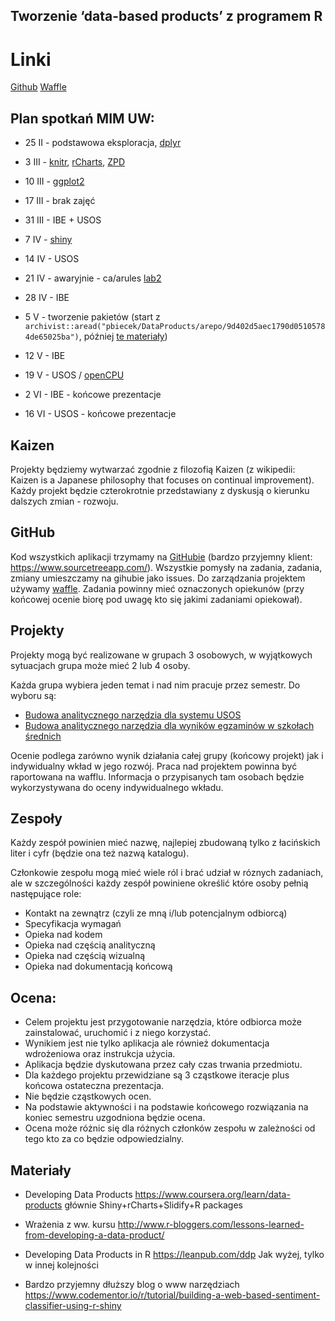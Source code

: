 Tworzenie ‘data-based products’ z programem R
---------------------------------------------

# Linki

[Github](https://pbiecek.gitbooks.io/przewodnik/content/Programowanie/jak_korzystac_z_serwisu_github_i_waffle.html)
[Waffle](https://pbiecek.gitbooks.io/przewodnik/content/Programowanie/jak_korzystac_z_serwisu_waffle.html)



Plan spotka&#324; MIM UW:
-------------------------

* 25 II - podstawowa eksploracja, [dplyr](https://rawgithub.com/pbiecek/DataProducts/master/MIMUW_2016/materialy/dplyr/dplyr.html)
* 3 III - [knitr](https://pbiecek.gitbooks.io/przewodnik/content/Programowanie/jak_tworzyc_raporty.html), [rCharts](https://pbiecek.gitbooks.io/przewodnik/content/Wizualizacja/jak_tworzyc_interaktywne_wykresy.html), [ZPD](https://rawgit.com/pbiecek/DataProducts/master/MIMUW_2016/WynikiEgzaminacyjne/wczytaj.html)
* 10 III - [ggplot2](https://pbiecek.gitbooks.io/przewodnik/content/Wizualizacja/jak_tworzyc_wykresy_ggplot2.html)

* 17 III - brak zajęć
* 31 III - IBE + USOS

* 7 IV - [shiny](https://pbiecek.gitbooks.io/przewodnik/content/Programowanie/jak_tworzyc_aplikajce.html)

* 14 IV - USOS
* 21 IV - awaryjnie - ca/arules [lab2](https://github.com/pbiecek/StatystykaII/blob/master/MIMUW_2016/materialy/lab6.Rmd)

* 28 IV - IBE

* 5 V - tworzenie pakietów (start z `archivist::aread("pbiecek/DataProducts/arepo/9d402d5aec1790d05105784de65025ba")`, później [te materiały](https://pbiecek.gitbooks.io/przewodnik/content/Programowanie/pakiety/po_co.html))
* 12 V - IBE

* 19 V - USOS / [openCPU](https://pbiecek.gitbooks.io/przewodnik/content/Programowanie/pazury/REST.html)

* 2 VI - IBE - końcowe prezentacje
* 16 VI - USOS - końcowe prezentacje


Kaizen
------

Projekty będziemy wytwarzać zgodnie z filozofią Kaizen (z wikipedii: Kaizen is a Japanese philosophy that focuses on continual improvement).
Każdy projekt będzie czterokrotnie przedstawiany z dyskusją o kierunku dalszych zmian - rozwoju. 


GitHub
------

Kod wszystkich aplikacji trzymamy na [GitHubie](https://github.com/pbiecek/DataProducts/tree/master/MIMUW_2016) (bardzo przyjemny klient: https://www.sourcetreeapp.com/).
Wszystkie pomysły na zadania, zadania, zmiany umieszczamy na gihubie jako issues. 
Do zarządzania projektem używamy [waffle](https://waffle.io/pbiecek/DataProducts).
Zadania powinny mieć oznaczonych opiekunów (przy końcowej ocenie biorę pod uwagę kto się jakimi zadaniami opiekował).


Projekty
--------

Projekty mogą być realizowane w grupach 3 osobowych, w wyjątkowych sytuacjach grupa może mieć 2 lub 4 osoby. 

Każda grupa wybiera jeden temat i nad nim pracuje przez semestr.
Do wyboru są:

* [Budowa analitycznego narzędzia dla systemu USOS](https://github.com/pbiecek/DataProducts/tree/master/MIMUW_2016/USOS)
* [Budowa analitycznego narzędzia dla wyników egzaminów w szkołach średnich](https://github.com/pbiecek/DataProducts/tree/master/MIMUW_2016/WynikiEgzaminacyjne)

Ocenie podlega zarówno wynik działania całej grupy (końcowy projekt) jak i indywidualny wkład w jego rozwój. 
Praca nad projektem powinna być raportowana na wafflu. 
Informacja o przypisanych tam osobach będzie wykorzystywana do oceny indywidualnego wkładu.


Zespoły
-------

Każdy zespół powinien mieć nazwę, najlepiej zbudowaną tylko z łacińskich liter i cyfr (będzie ona też nazwą katalogu).

Członkowie zespołu mogą mieć wiele ról i brać udział w róznych zadaniach, ale w szczególności każdy zespół powiniene określić które osoby pełnią następujące role:

* Kontakt na zewnątrz (czyli ze mną i/lub potencjalnym odbiorcą)
* Specyfikacja wymagań
* Opieka nad kodem
* Opieka nad częścią analityczną
* Opieka nad częścią wizualną
* Opieka nad dokumentacją końcową


Ocena:
------

* Celem projektu jest przygotowanie narzędzia, które odbiorca może zainstalować, uruchomić i z niego korzystać.
* Wynikiem jest nie tylko aplikacja ale również dokumentacja wdrożeniowa oraz instrukcja użycia.
* Aplikacja będzie dyskutowana przez cały czas trwania przedmiotu. 
* Dla każdego projektu przewidziane są 3 cząstkowe iteracje plus końcowa ostateczna prezentacja.
* Nie będzie cząstkowych ocen.
* Na podstawie aktywności i na podstawie końcowego rozwiązania na koniec semestru uzgodniona będzie ocena.
* Ocena może różnic się dla różnych członków zespołu w zależności od tego kto za co będzie odpowiedzialny.


Materiały
---------

* Developing Data Products
https://www.coursera.org/learn/data-products
głównie Shiny+rCharts+Slidify+R packages

* Wrażenia z ww. kursu
http://www.r-bloggers.com/lessons-learned-from-developing-a-data-product/

* Developing Data Products in R
https://leanpub.com/ddp
Jak wyżej, tylko w innej kolejności

* Bardzo przyjemny dłuższy blog o www narzędziach
https://www.codementor.io/r/tutorial/building-a-web-based-sentiment-classifier-using-r-shiny


